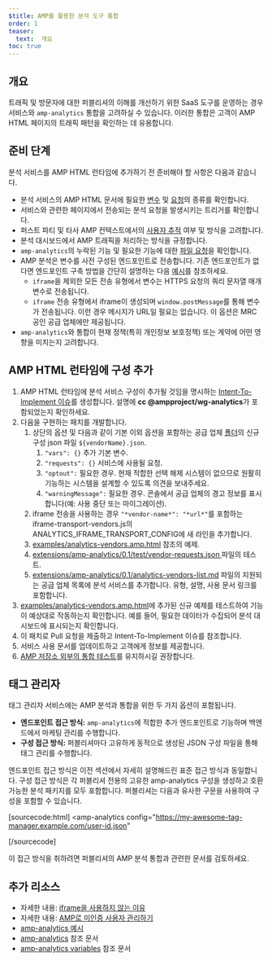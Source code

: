 ```yaml
---
$title: AMP를 활용한 분석 도구 통합
order: 1
teaser:
  text:  개요
toc: true
---
```


## 개요 <a name="overview"></a>

트래픽 및 방문자에 대한 퍼블리셔의 이해를 개선하기 위한 SaaS 도구를 운영하는 경우 서비스와 `amp-analytics` 통합을 고려하실 수 있습니다. 이러한 통합은 고객이 AMP HTML 페이지의 트래픽 패턴을 확인하는 데 유용합니다.

## 준비 단계 <a name="before-you-begin"></a>

분석 서비스를 AMP HTML 런타임에 추가하기 전 준비해야 할 사항은 다음과 같습니다.

- 분석 서비스의 AMP HTML 문서에 필요한 [변수](https://github.com/ampproject/amphtml/blob/master/extensions/amp-analytics/analytics-vars.md) 및 [요청](https://github.com/ampproject/amphtml/blob/master/extensions/amp-analytics/amp-analytics.md#requests)의 종류를 확인합니다.
- 서비스와 관련한 페이지에서 전송되는 분석 요청을 발생시키는 트리거를 확인합니다.
- 퍼스트 파티 및 타사 AMP 컨텍스트에서의 [사용자 추적](https://github.com/ampproject/amphtml/blob/master/spec/amp-managing-user-state.md) 여부 및 방식을 고려합니다.
- 분석 대시보드에서 AMP 트래픽을 처리하는 방식을 규정합니다.
- `amp-analytics`의 누락된 기능 및 필요한 기능에 대한 [파일 요청](https://github.com/ampproject/amphtml/issues/new)을 확인합니다.
- AMP 분석은 변수를 사전 구성된 엔드포인트로 전송합니다. 기존 엔드포인트가 없다면 엔드포인트 구축 방법을 간단히 설명하는 다음 [예시](https://github.com/ampproject/amp-publisher-sample#amp-analytics-sample)를 참조하세요.
    - `iframe`을 제외한 모든 전송 유형에서 변수는 HTTPS 요청의 쿼리 문자열 매개변수로 전송됩니다.
    - `iframe` 전송 유형에서 iframe이 생성되며 `window.postMessage`를 통해 변수가 전송됩니다. 이런 경우 메시지가 URL일 필요는 없습니다. 이 옵션은 MRC 공인 공급 업체에만 제공됩니다.
- `amp-analytics`와 통합이 현재 정책(특히 개인정보 보호정책) 또는 계약에 어떤 영향을 미치는지 고려합니다.

## AMP HTML 런타임에 구성 추가 <a name="adding-your-configuration-to-the-amp-html-runtime"></a>

1. AMP HTML 런타임에 분석 서비스 구성이 추가될 것임을 명시하는 [Intent-To-Implement 이슈](https://github.com/ampproject/amphtml/blob/master/extensions/amp-analytics/../../CONTRIBUTING.md#contributing-features)를 생성합니다. 설명에 **cc @ampproject/wg-analytics**가 포함되었는지 확인하세요.
2. 다음을 구현하는 패치를 개발합니다.
    1. 상단의 옵션 및 다음과 같이 기본 이외 옵션을 포함하는 공급 업체 [폴더](https://github.com/ampproject/amphtml/tree/master/extensions/amp-analytics/0.1/vendors)의 신규 구성 json 파일 `${vendorName}.json`.
        1. `"vars": {}` 추가 기본 변수.
        2. `"requests": {}` 서비스에 사용될 요청.
        3. `"optout":` 필요한 경우. 현재 적합한 선택 해제 시스템이 없으므로 원활히 기능하는 시스템을 설계할 수 있도록 의견을 보내주세요.
        4. `"warningMessage":` 필요한 경우. 콘솔에서 공급 업체의 경고 정보를 표시합니다(예: 사용 중단 또는 마이그레이션).
    2. iframe 전송을 사용하는 경우 `"*vendor-name*": "*url*"`를 포함하는 iframe-transport-vendors.js의 ANALYTICS_IFRAME_TRANSPORT_CONFIG에 새 라인을 추가합니다.
    3. [examples/analytics-vendors.amp.html](https://github.com/ampproject/amphtml/blob/master/extensions/amp-analytics/../../examples/analytics-vendors.amp.html) 참조의 예제.
    4. [extensions/amp-analytics/0.1/test/vendor-requests.json ](https://github.com/ampproject/amphtml/blob/master/extensions/amp-analytics/../../extensions/amp-analytics/0.1/test/vendor-requests.json) 파일의 테스트.
    5. [extensions/amp-analytics/0.1/analytics-vendors-list.md](https://github.com/ampproject/amphtml/blob/master/extensions/amp-analytics/./analytics-vendors-list.md) 파일의 지원되는 공급 업체 목록에 분석 서비스를 추가합니다. 유형, 설명, 사용 문서 링크를 포함합니다.
4. [examples/analytics-vendors.amp.html](https://github.com/ampproject/amphtml/blob/master/extensions/amp-analytics/../../examples/analytics-vendors.amp.html)에 추가된 신규 예제를 테스트하여 기능이 예상대로 작동하는지 확인합니다. 예를 들어, 필요한 데이터가 수집되어 분석 대시보드에 표시되는지 확인합니다.
5. 이 패치로 Pull 요청을 제출하고 Intent-To-Implement 이슈를 참조합니다.
6. 서비스 사용 문서를 업데이트하고 고객에게 정보를 제공합니다.
7. [AMP 저장소 외부의 통합 테스트](https://github.com/ampproject/amphtml/blob/master/extensions/amp-analytics/../../3p/README.md#adding-proper-integration-tests)를 유지하시길 권장합니다.

## 태그 관리자 <a name="tag-managers"></a>

태그 관리자 서비스에는 AMP 분석과 통합을 위한 두 가지 옵션이 포함됩니다.

- **엔드포인트 접근 방식:** `amp-analytics`에 적합한 추가 엔드포인트로 기능하며 백엔드에서 마케팅 관리를 수행합니다.
- **구성 접근 방식:** 퍼블리셔마다 고유하게 동적으로 생성된 JSON 구성 파일을 통해 태그 관리를 수행합니다.

엔드포인트 접근 방식은 이전 섹션에서 자세히 설명해드린 표준 접근 방식과 동일합니다. 구성 접근 방식은 각 퍼블리셔 전용의 고유한 amp-analytics 구성을 생성하고 호환 가능한 분석 패키지를 모두 포함합니다. 퍼블리셔는 다음과 유사한 구문을 사용하여 구성을 포함할 수 있습니다.

[sourcecode:html] <amp-analytics config="https://my-awesome-tag-manager.example.com/user-id.json"

>
>

[/sourcecode]

이 접근 방식을 취하려면 퍼블리셔의 AMP 분석 통합과 관련한 문서를 검토하세요.

## 추가 리소스 <a name="further-resources"></a>

- 자세한 내용: [iframe을 사용하지 않는 이유](https://github.com/ampproject/amphtml/blob/master/extensions/amp-analytics/why-not-iframe.md)
- 자세한 내용: [AMP로 미인증 사용자 관리하기](https://github.com/ampproject/amphtml/blob/master/spec/amp-managing-user-state.md)
- [amp-analytics 예시](https://github.com/ampproject/amp-publisher-sample#amp-analytics-sample)
- [amp-analytics](https://amp.dev/documentation/components/amp-analytics) 참조 문서
- [amp-analytics variables](https://github.com/ampproject/amphtml/blob/master/extensions/amp-analytics/analytics-vars.md) 참조 문서
